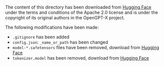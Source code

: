 The content of this directory has been downloaded from [Hugging Face](https://huggingface.co/openGPT-X/Teuken-7B-instruct-commercial-v0.4/tree/e91cc26f0a5b1082c1375fd161ccb8cc0a05b291) under the terms and conditions of the Apache 2.0 license and is under the copyright of its original authors in the OpenGPT-X project.

The following modifications have been made:
- `.gitignore` has been added
- `config.json`: `_name_or_path` has been changed
- `model-*.safetensors` files have been removed, download from [Hugging Face](https://huggingface.co/openGPT-X/Teuken-7B-instruct-commercial-v0.4/tree/e91cc26f0a5b1082c1375fd161ccb8cc0a05b291)
- `tokenizer.model` has been removed, download from [Hugging Face](https://huggingface.co/openGPT-X/Teuken-7B-instruct-commercial-v0.4/tree/e91cc26f0a5b1082c1375fd161ccb8cc0a05b291)
